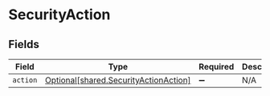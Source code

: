 # SecurityAction


## Fields

| Field                                                                                | Type                                                                                 | Required                                                                             | Description                                                                          | Example                                                                              |
| ------------------------------------------------------------------------------------ | ------------------------------------------------------------------------------------ | ------------------------------------------------------------------------------------ | ------------------------------------------------------------------------------------ | ------------------------------------------------------------------------------------ |
| `action`                                                                             | [Optional[shared.SecurityActionAction]](../../models/shared/securityactionaction.md) | :heavy_minus_sign:                                                                   | N/A                                                                                  | UNLOCK                                                                               |